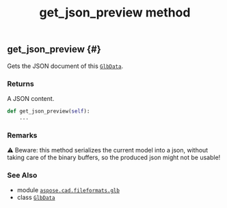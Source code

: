 ﻿---
title: get_json_preview method
second_title: Aspose.CAD for Python via .NET API References
description: 
type: docs
weight: 150
url: /python-net/aspose.cad.fileformats.glb/glbdata/get_json_preview/
is_root: false
---

## get_json_preview {#}

Gets the JSON document of this [`GlbData`](/cad/python-net/aspose.cad.fileformats.glb/glbdata).


### Returns 


A JSON content.


```python
def get_json_preview(self):
    ...
```


### Remarks

⚠ Beware: this method serializes the current model into a json, without taking care of the binary buffers,
so the produced json might not be usable!


### See Also
* module [`aspose.cad.fileformats.glb`](../../)
* class [`GlbData`](/cad/python-net/aspose.cad.fileformats.glb/glbdata)
